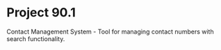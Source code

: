 # Project 90.1

Contact Management System - Tool for managing contact numbers with search functionality.